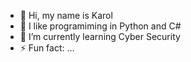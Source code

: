 - 👋 Hi, my name is Karol
- 👀 I like programiming in Python and C#
- 🌱 I’m currently learning Cyber Security
- ⚡ Fun fact: ...

